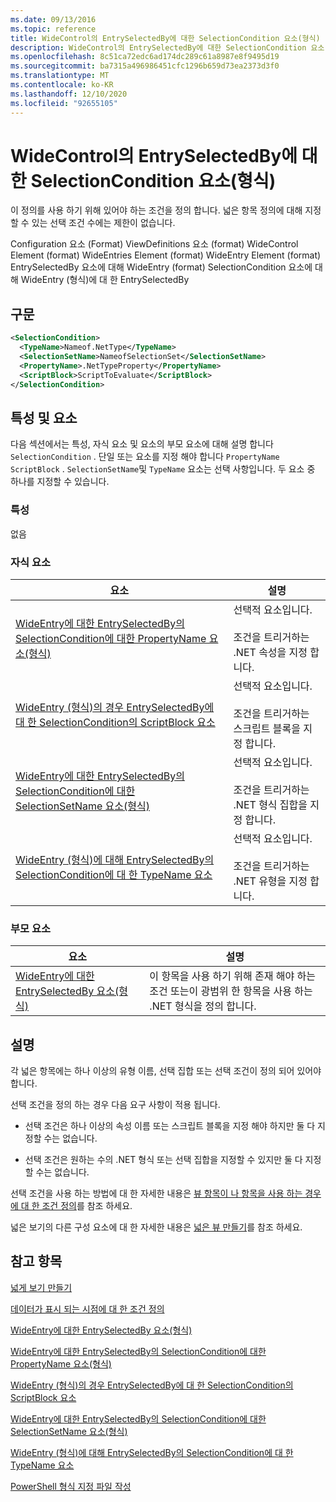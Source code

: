 ```yaml
---
ms.date: 09/13/2016
ms.topic: reference
title: WideControl의 EntrySelectedBy에 대한 SelectionCondition 요소(형식)
description: WideControl의 EntrySelectedBy에 대한 SelectionCondition 요소(형식)
ms.openlocfilehash: 8c51ca72edc6ad174dc289c61a8987e8f9495d19
ms.sourcegitcommit: ba7315a496986451cfc1296b659d73ea2373d3f0
ms.translationtype: MT
ms.contentlocale: ko-KR
ms.lasthandoff: 12/10/2020
ms.locfileid: "92655105"
---
```

# <a name="selectioncondition-element-for-entryselectedby-for-widecontrol-format"></a>WideControl의 EntrySelectedBy에 대한 SelectionCondition 요소(형식)

이 정의를 사용 하기 위해 있어야 하는 조건을 정의 합니다. 넓은 항목 정의에 대해 지정할 수 있는 선택 조건 수에는 제한이 없습니다.

Configuration 요소 (Format) ViewDefinitions 요소 (format) WideControl Element (format) WideEntries Element (format) WideEntry Element (format) EntrySelectedBy 요소에 대해 WideEntry (format) SelectionCondition 요소에 대해 WideEntry (형식)에 대 한 EntrySelectedBy

## <a name="syntax"></a>구문

```xml
<SelectionCondition>
  <TypeName>Nameof.NetType</TypeName>
  <SelectionSetName>NameofSelectionSet</SelectionSetName>
  <PropertyName>.NetTypeProperty</PropertyName>
  <ScriptBlock>ScriptToEvaluate</ScriptBlock>
</SelectionCondition>
```

## <a name="attributes-and-elements"></a>특성 및 요소

다음 섹션에서는 특성, 자식 요소 및 요소의 부모 요소에 대해 설명 합니다 `SelectionCondition` . 단일 또는 요소를 지정 해야 합니다 `PropertyName` `ScriptBlock` . `SelectionSetName`및 `TypeName` 요소는 선택 사항입니다. 두 요소 중 하나를 지정할 수 있습니다.

### <a name="attributes"></a>특성

없음

### <a name="child-elements"></a>자식 요소

|요소|설명|
|-------------|-----------------|
|[WideEntry에 대한 EntrySelectedBy의 SelectionCondition에 대한 PropertyName 요소(형식)](./propertyname-element-for-selectioncondition-for-entryselectedby-for-wideentry-format.md)|선택적 요소입니다.<br /><br /> 조건을 트리거하는 .NET 속성을 지정 합니다.|
|[WideEntry (형식)의 경우 EntrySelectedBy에 대 한 SelectionCondition의 ScriptBlock 요소](./scriptblock-element-for-selectioncondition-for-entryselectedby-for-widecontrol-format.md)|선택적 요소입니다.<br /><br /> 조건을 트리거하는 스크립트 블록을 지정 합니다.|
|[WideEntry에 대한 EntrySelectedBy의 SelectionCondition에 대한 SelectionSetName 요소(형식)](./selectionsetname-element-for-selectioncondition-for-entryselectedby-for-wideentry-format.md)|선택적 요소입니다.<br /><br /> 조건을 트리거하는 .NET 형식 집합을 지정 합니다.|
|[WideEntry (형식)에 대해 EntrySelectedBy의 SelectionCondition에 대 한 TypeName 요소](./typename-element-for-selectioncondition-for-entryselectedby-for-widecontrol-format.md)|선택적 요소입니다.<br /><br /> 조건을 트리거하는 .NET 유형을 지정 합니다.|

### <a name="parent-elements"></a>부모 요소

|요소|설명|
|-------------|-----------------|
|[WideEntry에 대한 EntrySelectedBy 요소(형식)](./entryselectedby-element-for-wideentry-format.md)|이 항목을 사용 하기 위해 존재 해야 하는 조건 또는이 광범위 한 항목을 사용 하는 .NET 형식을 정의 합니다.|

## <a name="remarks"></a>설명

각 넓은 항목에는 하나 이상의 유형 이름, 선택 집합 또는 선택 조건이 정의 되어 있어야 합니다.

선택 조건을 정의 하는 경우 다음 요구 사항이 적용 됩니다.

- 선택 조건은 하나 이상의 속성 이름 또는 스크립트 블록을 지정 해야 하지만 둘 다 지정할 수는 없습니다.

- 선택 조건은 원하는 수의 .NET 형식 또는 선택 집합을 지정할 수 있지만 둘 다 지정할 수는 없습니다.

선택 조건을 사용 하는 방법에 대 한 자세한 내용은 [뷰 항목이 나 항목을 사용 하는 경우에 대 한 조건 정의](./defining-conditions-for-displaying-data.md)를 참조 하세요.

넓은 보기의 다른 구성 요소에 대 한 자세한 내용은 [넓은 뷰 만들기](./creating-a-wide-view.md)를 참조 하세요.

## <a name="see-also"></a>참고 항목

[넓게 보기 만들기](./creating-a-wide-view.md)

[데이터가 표시 되는 시점에 대 한 조건 정의](./defining-conditions-for-displaying-data.md)

[WideEntry에 대한 EntrySelectedBy 요소(형식)](./entryselectedby-element-for-wideentry-format.md)

[WideEntry에 대한 EntrySelectedBy의 SelectionCondition에 대한 PropertyName 요소(형식)](./propertyname-element-for-selectioncondition-for-entryselectedby-for-wideentry-format.md)

[WideEntry (형식)의 경우 EntrySelectedBy에 대 한 SelectionCondition의 ScriptBlock 요소](./scriptblock-element-for-selectioncondition-for-entryselectedby-for-widecontrol-format.md)

[WideEntry에 대한 EntrySelectedBy의 SelectionCondition에 대한 SelectionSetName 요소(형식)](./selectionsetname-element-for-selectioncondition-for-entryselectedby-for-wideentry-format.md)

[WideEntry (형식)에 대해 EntrySelectedBy의 SelectionCondition에 대 한 TypeName 요소](./typename-element-for-selectioncondition-for-entryselectedby-for-widecontrol-format.md)

[PowerShell 형식 지정 파일 작성](./writing-a-powershell-formatting-file.md)
